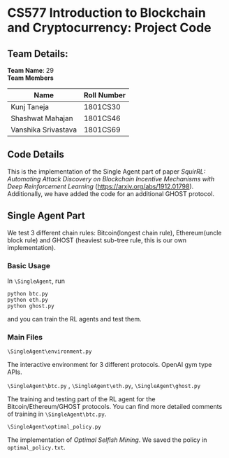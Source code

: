 
# CS577 Introduction to Blockchain and Cryptocurrency: Project Code  

## Team Details:

**Team Name**: 29  
**Team Members**

| **Name**              | **Roll Number** |
| ----------------- | ----------- |
| Kunj Taneja   | 1801CS30    |
| Shashwat Mahajan      | 1801CS46    |
| Vanshika Srivastava  | 1801CS69    |

## Code Details

This is the implementation of the Single Agent part of paper *SquirRL: Automating Attack Discovery on Blockchain Incentive Mechanisms with Deep Reinforcement Learning* (https://arxiv.org/abs/1912.01798). Additionally, we have added the code for an additional GHOST protocol.

## Single Agent Part

We test 3 different chain rules: Bitcoin(longest chain rule), Ethereum(uncle block rule) and GHOST (heaviest sub-tree rule, this is our own implementation). 

### Basic Usage

In `\SingleAgent`,  run

```
python btc.py
python eth.py
python ghost.py
```

and you can train the RL agents and test them. 

### Main Files

`\SingleAgent\environment.py` 

The interactive environment for 3 different protocols. OpenAI gym type APIs. 

`\SingleAgent\btc.py` , `\SingleAgent\eth.py`, `\SingleAgent\ghost.py` 

The training and testing part of the RL agent for the Bitcoin/Ethereum/GHOST protocols. You can find more detailed comments of training in `\SingleAgent\btc.py`. 

`\SingleAgent\optimal_policy.py`

The implementation of *Optimal Selfish Mining*. We saved the policy in `optimal_policy.txt`. 
